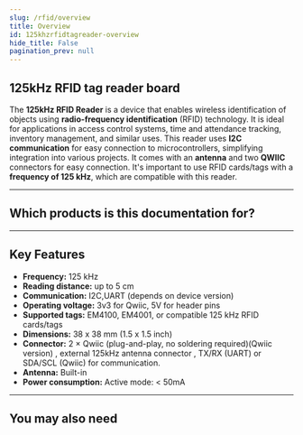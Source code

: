 ```yaml
---
slug: /rfid/overview
title: Overview
id: 125khzrfidtagreader-overview 
hide_title: False
pagination_prev: null
---
```


## 125kHz RFID tag reader board

The **125kHz RFID Reader** is a device that enables wireless identification of objects using **radio-frequency identification** (RFID) technology. It is ideal for applications in access control systems, time and attendance tracking, inventory management, and similar uses. This reader uses **I2C communication** for easy connection to microcontrollers, simplifying integration into various projects. It comes with an **antenna** and two **QWIIC** connectors for easy connection. It's important to use RFID cards/tags with a **frequency of 125 kHz**, which are compatible with this reader.

<CenteredImage src="/img/rfid/333273.jpg" alt="125kHz RFID tag reader board" caption="125kHz RFID tag reader board" />

---

## Which products is this documentation for?

<QuickLink 
  title="125kHz RFID tag reader board (UART)" 
  description="333154"
  url="https://soldered.com/product/125khz-rfid-board/?attribute_pa_variant=uart-eng"
  image="/img/rfid/333154.jpg" 
/>
<QuickLink 
  title="125kHz RFID tag reader board (I2C)" 
  description="333273"
  url="https://soldered.com/product/125khz-rfid-board/?attribute_pa_variant=i2c-eng"
  image="/img/rfid/333273.jpg" 
/>

---

##  Key Features
    
*   **Frequency:** 125 kHz  
*   **Reading distance:** up to 5 cm
*   **Communication:** I2C,UART (depends on device version)
*   **Operating voltage:** 3v3 for Qwiic, 5V for header pins
*   **Supported tags:** EM4100, EM4001, or compatible 125 kHz RFID cards/tags
*   **Dimensions:** 38 x 38 mm (1.5 x 1.5 inch)
*   **Connector:** 2 × Qwiic (plug-and-play, no soldering required)(Qwiic version) , external 125kHz antenna connector , TX/RX (UART) or SDA/SCL (Qwiic) for communication.
*   **Antenna:** Built-in
*   **Power consumption:** Active mode: < 50mA

---

## You may also need

<QuickLink 
  title="Qwiic cable" 
  description="Qwiic (formerly easyC) compatible cables with connectors on both ends, available in various lengths."
  url="https://soldered.com/product/easyc-cable/"
  image="/img/333311.webp" 
/>